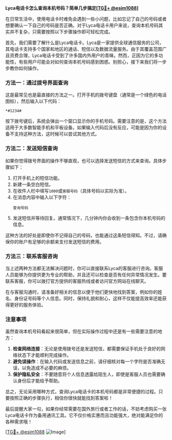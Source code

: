 **Lyca电话卡怎么查询本机号码？简单几步搞定[[TG💪+ @esim1088](https://t.me/s/esim1088)]**

在日常生活中，使用电话卡时难免会遇到一些小问题，比如忘记了自己的号码或者想要确认一下自己的号码是否正确。对于Lyca电话卡用户来说，查询本机号码其实并不复杂，只需要按照以下步骤操作即可轻松完成。

首先，我们需要了解什么是Lyca电话卡。Lyca是一家提供全球通信服务的公司，其电话卡支持多个国家和地区的通话、短信以及数据流量服务。由于其覆盖范围广且资费合理，Lyca电话卡受到了许多国内外用户的青睐。然而，正因为它的多功能性，有些用户可能会对如何查询本机号码感到困惑。别担心，接下来我们将一步步教你如何操作。

### 方法一：通过拨号界面查询

这是最常见也是最直接的方法之一。打开手机的拨号键盘（通常是一个绿色的电话图标），然后输入以下代码：

```
*#1234#
```

按下拨号键后，系统会弹出一个窗口显示你的手机号码。需要注意的是，这个方法适用于大多数智能手机和平板设备。如果输入代码后没有反应，可能是因为你的设备不支持这种方法，这时候可以尝试其他方式。

### 方法二：发送短信查询

如果你觉得拨号界面的操作不够直观，也可以选择发送短信的方式来查询。具体步骤如下：

1. 打开手机上的短信功能。
2. 新建一条空白短信。
3. 在收件人栏中填写`1000`或`客服号码`（具体号码以实际为准）。
4. 在消息内容中输入以下字符：
   ```
   查询号码
   ```
5. 发送短信并等待回复。通常情况下，几分钟内你会收到一条包含你本机号码的信息。

这种方法的好处是即使你不记得自己的号码，也能通过这条短信得知。不过，请确保你的账户有足够的余额来支付发送短信的费用。

### 方法三：联系客服咨询

当上述两种方法都无法解决问题时，你可以直接联系Lyca的客服进行咨询。客服人员能够为你提供更为专业的帮助，并且还可以检查是否有任何异常情况发生。要联系客服，你可以拨打官方提供的客服热线或者访问官方网站在线聊天。

在与客服沟通时，请准备好相关的信息以便于他们更快地找到答案，例如你的姓名、身份证号码等个人信息。同时，保持礼貌和耐心，这样不仅能提高效率还能获得更好的服务体验。

### 注意事项

虽然查询本机号码看起来很简单，但在实际操作过程中还是有一些需要注意的地方：

1. **检查网络连接**：无论是使用拨号还是发送短信，都需要保证手机处于良好的网络状态下才能顺利完成操作。
2. **避免误操作**：在输入代码或发送信息之前，请仔细核对每一个字符是否准确无误，以免造成不必要的麻烦。
3. **保护隐私安全**：不要随意将个人信息透露给陌生人，即使是客服人员也需要确认身份后才能给予帮助。

总之，无论采用哪种方式，查询Lyca电话卡的本机号码都是非常便捷的过程。只要按照正确的步骤执行，相信你很快就能找到答案啦！

最后提醒大家一句，如果你经常需要在国外旅行或者工作的话，不妨考虑购买一张Lyca电话卡作为备用通讯工具。它不仅价格实惠而且功能强大，绝对能满足你的各种需求哦！

[[TG💪+ @esim1088](https://t.me/s/esim1088) ![Image](https://i.postimg.cc/4NQfJmqS/Snipaste-2025-05-13-00-14-12.png)]